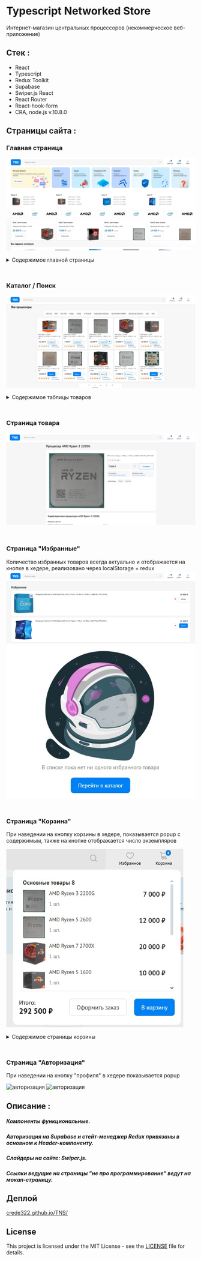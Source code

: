 # Typescript Networked Store

Интернет-магазин центральных процессоров (некоммерческое веб-приложение)

## Стек :

- React
- Typescript
- Redux Toolkit
- Supabase
- Swiper.js React
- React Router
- React-hook-form
- CRA, node.js v.10.8.0

## Страницы сайта :

### Главная страница
<a href="https://crede322.github.io/TNS/#/" target="_blank" rel="noopener noreferrer"><img src="./screenshots/screenshot1mainpage.webp" alt="Главная страница"></a>
<details>
<summary>Содержимое главной страницы</summary>
<img style="margin-bottom: 20px;" src="./screenshots/screenshot2mainpage.webp" alt="главная страница">
<h2 style="color: #0080f5;">Блок "Вы недавно смотрели"</h2>
<img src="./screenshots/screenshot3mainpage.webp" alt="главная страница">
</details>
<div style="margin-bottom: 50px;"></div>


### Каталог / Поиск
<a href="https://crede322.github.io/TNS/#/catalog?q=null&page=1" target="_blank" rel="noopener noreferrer"><img src="./screenshots/screenshot1catalogpage.jpg" alt="каталог"></a>
<details>
<summary>Содержимое таблицы товаров</summary>
<img src="./screenshots/screenshot2catalogpage.jpg" alt="каталог">
</details>
<div style="margin-bottom: 50px;"></div>


### Страница товара
<a href="https://crede322.github.io/TNS/#/product/5" target="_blank" rel="noopener noreferrer"><img src="./screenshots/screenshot1productpage.webp" alt="товар"></a>
<div style="margin-bottom: 50px;"></div>


### Страница "Избранные"

Количество избранных товаров всегда актуально и отображается на кнопке в хедере, реализовано через localStorage + redux
<a href="https://crede322.github.io/TNS/#/wishlist" target="_blank" rel="noopener noreferrer"><img src="./screenshots/screenshot1wishlist.jpg" alt="избранные"></a>
<img src="./screenshots/screenshot2wishlist.jpg" alt="избранные"/>
<div style="margin-bottom: 50px;"></div>


### Страница "Корзина"

При наведении на кнопку корзины в хедере, показывается popup с содержимым,
также на кнопке отображается число экземпляров

<a href="https://crede322.github.io/TNS/#/cart" target="_blank" rel="noopener noreferrer"><img src="./screenshots/screenshot1cartpage.jpg" alt="корзина"></a>

<details>
<summary>Содержимое страницы корзины</summary>
Учитываются как экземпляры, так и единицы.
В левой части карточки товаров, можно менять количество конкретного товара, это отобразится в калькуляторе справа:
7шт процессора1, 1шт процессора2, 1шт процессора3 - итого 9 товаров на сумму 238 500 рублей.
<img src="./screenshots/screenshot2cartpage.jpg" alt="корзина"/>
</details>
<div style="margin-bottom: 50px;"></div>

### Страница "Авторизация"

При наведении на кнопку "профиля" в хедере показывается popup

<img src="/screenshots/schreenshot1authpage.jpg" alt="авторизация"/>
<img src="/screenshots/schreenshot2authpage.jpg" alt="авторизация"/>

## Описание :

##### Компоненты функциональные.

##### Авторизация на Supabase и стейт-менеджер Redux привязаны в основном к Header-компоненту.

##### Слайдеры на сайте: Swiper.js.

##### Ссылки ведущие на страницы "не про программирование" ведут на мокап-страницу.

## Деплой

[crede322.github.io/TNS/](https://crede322.github.io/TNS/)

## License

This project is licensed under the MIT License - see the [LICENSE](./LICENSE) file for details.

